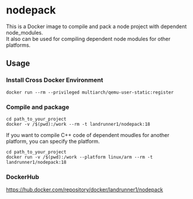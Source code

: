 # nodepack
This is a Docker image to compile and pack a node project with dependent node_modules.  
It also can be used for compiling dependent node modules for other platforms.

## Usage
### Install Cross Docker Environment
```
docker run --rm --privileged multiarch/qemu-user-static:register
```

### Compile and package
```
cd path_to_your_project
docker -v /$(pwd):/work --rm -t landrunner1/nodepack:18
```

If you want to compile C++ code of dependent moudles for another platform, you can specify the platform.
```
cd path_to_your_project
docker run -v /$(pwd):/work --platform linux/arm --rm -t landrunner1/nodepack:18
```

### DockerHub
https://hub.docker.com/repository/docker/landrunner1/nodepack

